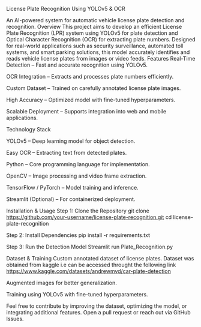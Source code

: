 License Plate Recognition Using YOLOv5 & OCR

An AI-powered system for automatic vehicle license plate detection and recognition.
Overview
This project aims to develop an efficient License Plate Recognition (LPR) system using YOLOv5 for plate detection and Optical Character Recognition (OCR) for extracting plate numbers. Designed for real-world applications such as security surveillance, automated toll systems, and smart parking solutions, this model accurately identifies and reads vehicle license plates from images or video feeds.
Features
Real-Time Detection – Fast and accurate recognition using YOLOv5.

OCR Integration – Extracts and processes plate numbers efficiently.

Custom Dataset – Trained on carefully annotated license plate images.

High Accuracy – Optimized model with fine-tuned hyperparameters.

Scalable Deployment – Supports integration into web and mobile applications.

Technology Stack

YOLOv5 – Deep learning model for object detection.

Easy OCR – Extracting text from detected plates.

Python – Core programming language for implementation.

OpenCV – Image processing and video frame extraction.

TensorFlow / PyTorch – Model training and inference.

Streamlit (Optional) – For containerized deployment.

Installation & Usage
Step 1: Clone the Repository
git clone https://github.com/your-username/license-plate-recognition.git
cd license-plate-recognition

Step 2: Install Dependencies
pip install -r requirements.txt

Step 3: Run the Detection Model
Streamlit run Plate_Recognition.py

Dataset & Training
Custom annotated dataset of license plates.
Dataset was obtained from kaggle i.e can be accessed throught the following link
https://www.kaggle.com/datasets/andrewmvd/car-plate-detection

Augmented images for better generalization.

Training using YOLOv5 with fine-tuned hyperparameters.



Feel free to contribute by improving the dataset, optimizing the model, or integrating additional features. Open a pull request or reach out via GitHub Issues.
